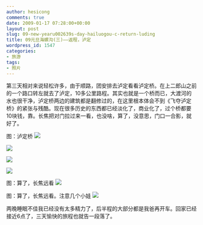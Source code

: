 ```yaml
---
author: hesicong
comments: true
date: 2009-01-17 07:28:00+00:00
layout: post
slug: 09-new-yearu002639s-day-hailuogou-c-return-luding
title: 09元旦海螺沟(三)——返程，泸定
wordpress_id: 1547
categories:
- 旅游
tags:
- 照片
---
```


第三天相对来说轻松许多，由于顺路，团安排去泸定看看泸定桥。在上二郎山之前的一个路口转左就去了泸定，10多公里路程。其实也就是一个桥而已，大渡河的水也很干净，泸定桥两边的建筑都是翻修过的，在这里根本体会不到《飞夺泸定桥》的紧张与残酷。现在很多历史的东西都已经淡化了，商业化了，过个桥都要10块钱，靠。长焦把对门拉过来一看，也没啥，算了，没意思，门口一合影，就好了。

图：泸定桥
[](/images/2009-1-1/IMG_1071.jpg)![](/images/2009-1-1/image/thumb/IMG_1071.jpg)

[](/images/2009-1-1/IMG_1077.jpg)![](/images/2009-1-1/image/thumb/IMG_1077.jpg)

[](/images/2009-1-1/IMG_1080.jpg)![](/images/2009-1-1/image/thumb/IMG_1080.jpg)

[](/images/2009-1-1/IMG_1083.jpg)![](/images/2009-1-1/image/thumb/IMG_1083.jpg)

图：算了，长焦远看
[](/images/2009-1-1/IMG_1092.jpg)![](/images/2009-1-1/image/thumb/IMG_1092.jpg)

图：算了，长焦远看。注意几个小娃
[](/images/2009-1-1/IMG_1093.jpg)![](/images/2009-1-1/image/thumb/IMG_1093.jpg)

两晚睡眠不佳我已经没有太多精力了，后半程的大部分都是我爸再开车。回家已经接近6点了，三天愉快的旅程也就告一段落了。
